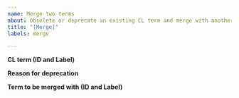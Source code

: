 ```yaml
---
name: Merge two terms
about: Obsolete or deprecate an existing CL term and merge with another CL term. Note - use the 'obsolete' template if you would like to obsolete a term without replacing it with another existing CL term.
title: "[Merge]"
labels: merge

---
```


**CL term (ID and Label)**


**Reason for deprecation**


**Term to be merged with (ID and Label)**
